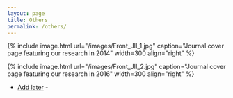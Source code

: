 ```yaml
---
layout: page
title: Others
permalink: /others/
---
```

{% include image.html url="/images/Front_JII_1.jpg" caption="Journal cover page featuring our research in 2014" width=300 align="right" %}

{% include image.html url="/images/Front_JII_2.jpg" caption="Journal cover page featuring our research in 2016" width=300 align="right" %}

<ul>
	<li><a href="Add later">Add later</a> - </li>
</ul>
